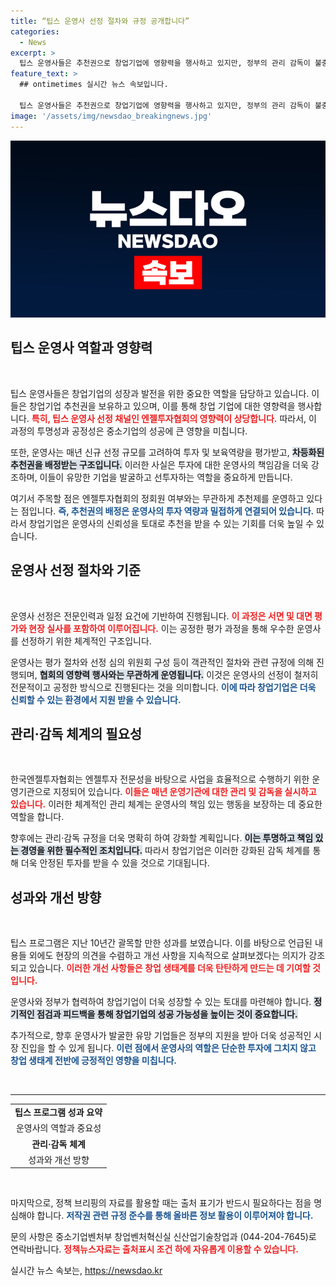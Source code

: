 ```yaml
---
title: “팁스 운영사 선정 절차와 규정 공개합니다”
categories:
  - News
excerpt: >
  팁스 운영사들은 추천권으로 창업기업에 영향력을 행사하고 있지만, 정부의 관리 감독이 불충분하다는 지적이 제기되고 있습니다. 과연 팁스의 투명성과 효율성은 확보될 수 있을까?
feature_text: >
  ## ontimetimes 실시간 뉴스 속보입니다.

  팁스 운영사들은 추천권으로 창업기업에 영향력을 행사하고 있지만, 정부의 관리 감독이 불충분하다는 지적이 제기되고 있습니다. 과연 팁스의 투명성과 효율성은 확보될 수 있을까?
image: '/assets/img/newsdao_breakingnews.jpg'
---
```


<p><img src="/assets/img/newsdao_breakingnews.jpg" alt="ontimetimes 속보" /></p>

<h2 data-ke-size="size26">팁스 운영사 역할과 영향력</h2>

<p data-ke-size="size16">&nbsp;</p>

<p>팁스 운영사들은 창업기업의 성장과 발전을 위한 중요한 역할을 담당하고 있습니다. 이들은 창업기업 추천권을 보유하고 있으며, 이를 통해 창업 기업에 대한 영향력을 행사합니다. <b><span style="color: #ee2323;">특히, 팁스 운영사 선정 채널인 엔젤투자협회의 영향력이 상당합니다.</span></b> 따라서, 이 과정의 투명성과 공정성은 중소기업의 성공에 큰 영향을 미칩니다. </p>

<p>또한, 운영사는 매년 신규 선정 규모를 고려하여 투자 및 보육역량을 평가받고, <b><span style="background-color: #21538527;">차등화된 추천권을 배정받는 구조입니다.</span></b> 이러한 사실은 투자에 대한 운영사의 책임감을 더욱 강조하며, 이들이 유망한 기업을 발굴하고 선투자하는 역할을 중요하게 만듭니다. </p>

<p>여기서 주목할 점은 엔젤투자협회의 정회원 여부와는 무관하게 추천제를 운영하고 있다는 점입니다. <b><span style="color: #1a5490;">즉, 추천권의 배정은 운영사의 투자 역량과 밀접하게 연결되어 있습니다.</span></b> 따라서 창업기업은 운영사의 신뢰성을 토대로 추천을 받을 수 있는 기회를 더욱 높일 수 있습니다.</p>

<h2 data-ke-size="size26">운영사 선정 절차와 기준</h2>

<p data-ke-size="size16">&nbsp;</p>

<p>운영사 선정은 전문인력과 일정 요건에 기반하여 진행됩니다. <b><span style="color: #ee2323;">이 과정은 서면 및 대면 평가와 현장 실사를 포함하여 이루어집니다.</span></b> 이는 공정한 평가 과정을 통해 우수한 운영사를 선정하기 위한 체계적인 구조입니다. </p>

<p>운영사는 평가 절차와 선정 심의 위원회 구성 등이 객관적인 절차와 관련 규정에 의해 진행되며, <b><span style="background-color: #21538527;">협회의 영향력 행사와는 무관하게 운영됩니다.</span></b> 이것은 운영사의 선정이 철저히 전문적이고 공정한 방식으로 진행된다는 것을 의미합니다. <b><span style="color: #1a5490;">이에 따라 창업기업은 더욱 신뢰할 수 있는 환경에서 지원 받을 수 있습니다.</span></b></p>

<h2 data-ke-size="size26">관리·감독 체계의 필요성</h2>

<p data-ke-size="size16">&nbsp;</p>

<p>한국엔젤투자협회는 엔젤투자 전문성을 바탕으로 사업을 효율적으로 수행하기 위한 운영기관으로 지정되어 있습니다. <b><span style="color: #ee2323;">이들은 매년 운영기관에 대한 관리 및 감독을 실시하고 있습니다.</span></b> 이러한 체계적인 관리 체계는 운영사의 책임 있는 행동을 보장하는 데 중요한 역할을 합니다.</p>

<p>향후에는 관리·감독 규정을 더욱 명확히 하여 강화할 계획입니다. <b><span style="background-color: #21538527;">이는 투명하고 책임 있는 경영을 위한 필수적인 조치입니다.</span></b> 따라서 창업기업은 이러한 강화된 감독 체계를 통해 더욱 안정된 투자를 받을 수 있을 것으로 기대됩니다.</p>

<h2 data-ke-size="size26">성과와 개선 방향</h2>

<p data-ke-size="size16">&nbsp;</p>

<p>팁스 프로그램은 지난 10년간 괄목할 만한 성과를 보였습니다. 이를 바탕으로 언급된 내용들 외에도 현장의 의견을 수렴하고 개선 사항을 지속적으로 살펴보겠다는 의지가 강조되고 있습니다. <b><span style="color: #ee2323;">이러한 개선 사항들은 창업 생태계를 더욱 탄탄하게 만드는 데 기여할 것입니다.</span></b> </p>

<p>운영사와 정부가 협력하여 창업기업이 더욱 성장할 수 있는 토대를 마련해야 합니다. <b><span style="background-color: #21538527;">정기적인 점검과 피드백을 통해 창업기업의 성공 가능성을 높이는 것이 중요합니다.</span></b> </p>

<p>추가적으로, 향후 운영사가 발굴한 유망 기업들은 정부의 지원을 받아 더욱 성공적인 시장 진입을 할 수 있게 됩니다. <b><span style="color: #1a5490;">이런 점에서 운영사의 역할은 단순한 투자에 그치지 않고 창업 생태계 전반에 긍정적인 영향을 미칩니다.</span></b></p>

<p data-ke-size="size16">&nbsp;</p>

<hr>

<table style="width: 100%;">
    <tr>
        <td style="text-align: center; height: 17px;"><b>팁스 프로그램 성과 요약</b></td>
    </tr>
    <tr>
        <td style="text-align: center; height: 17px;">운영사의 역할과 중요성</td>
    </tr>
    <tr>
        <td style="text-align: center; height: 17px;"><b>관리·감독 체계</b></td>
    </tr>
    <tr>
        <td style="text-align: center; height: 17px;">성과와 개선 방향</td>
    </tr>
</table>

<p data-ke-size="size16">&nbsp;</p>

<p>마지막으로, 정책 브리핑의 자료를 활용할 때는 출처 표기가 반드시 필요하다는 점을 명심해야 합니다. <b><span style="color: #1a5490;">저작권 관련 규정 준수를 통해 올바른 정보 활용이 이루어져야 합니다.</span></b> </p>

<p>문의 사항은 중소기업벤처부 창업벤처혁신실 신산업기술창업과 (044-204-7645)로 연락바랍니다. <b><span style="color: #ee2323;">정책뉴스자료는 출처표시 조건 하에 자유롭게 이용할 수 있습니다.</span></b></p>
실시간 뉴스 속보는, <a href="https://newsdao.kr" rel="dofollow">https://newsdao.kr</a>


